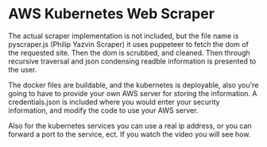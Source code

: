 # AWS Kubernetes Web Scraper

The actual scraper implementation is not included, but the file name is pyscraper.js (Philip Yazvin Scraper) it uses puppeteer to fetch the dom of the requested site. Then the dom is scrubbed, and cleaned. Then through recursive traversal and json condensing readble information is presented to the user.

The docker files are buildable, and the kubernetes is deployable, also you're going to have to provide your own AWS server for storing the information. A credentials.json is included where you would enter your security information, and modify the code to use your AWS server.

Also for the kubernetes services you can use a real ip address, or you can forward a port to the service, ect. If you watch the video you will see how.
